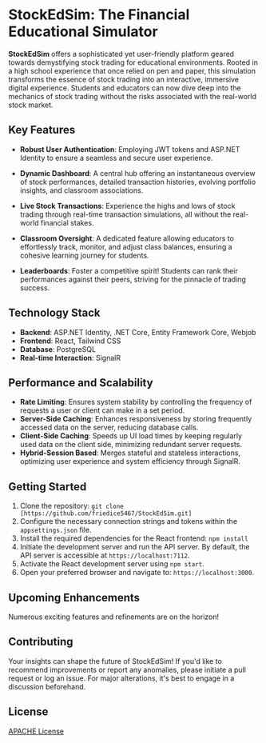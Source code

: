 # StockEdSim: The Financial Educational Simulator

**StockEdSim** offers a sophisticated yet user-friendly platform geared towards demystifying stock trading for educational environments. Rooted in a high school experience that once relied on pen and paper, this simulation transforms the essence of stock trading into an interactive, immersive digital experience. Students and educators can now dive deep into the mechanics of stock trading without the risks associated with the real-world stock market.

## **Key Features**

- **Robust User Authentication**: Employing JWT tokens and ASP.NET Identity to ensure a seamless and secure user experience.
  
- **Dynamic Dashboard**: A central hub offering an instantaneous overview of stock performances, detailed transaction histories, evolving portfolio insights, and classroom associations.
  
- **Live Stock Transactions**: Experience the highs and lows of stock trading through real-time transaction simulations, all without the real-world financial stakes.
  
- **Classroom Oversight**: A dedicated feature allowing educators to effortlessly track, monitor, and adjust class balances, ensuring a cohesive learning journey for students.
  
- **Leaderboards**: Foster a competitive spirit! Students can rank their performances against their peers, striving for the pinnacle of trading success.

## **Technology Stack**

- **Backend**: ASP.NET Identity, .NET Core, Entity Framework Core, Webjob
- **Frontend**: React, Tailwind CSS
- **Database**: PostgreSQL
- **Real-time Interaction**: SignalR

## **Performance and Scalability**

- **Rate Limiting**: Ensures system stability by controlling the frequency of requests a user or client can make in a set period.
- **Server-Side Caching**: Enhances responsiveness by storing frequently accessed data on the server, reducing database calls.
- **Client-Side Caching**: Speeds up UI load times by keeping regularly used data on the client side, minimizing redundant server requests.
- **Hybrid-Session Based**: Merges stateful and stateless interactions, optimizing user experience and system efficiency through SignalR.

## **Getting Started**

1. Clone the repository: `git clone [https://github.com/friedice5467/StockEdSim.git]`
2. Configure the necessary connection strings and tokens within the `appsettings.json` file.
3. Install the required dependencies for the React frontend: `npm install`
4. Initiate the development server and run the API server. By default, the API server is accessible at `https://localhost:7112`.
5. Activate the React development server using `npm start`.
6. Open your preferred browser and navigate to: `https://localhost:3000`.

## **Upcoming Enhancements**

Numerous exciting features and refinements are on the horizon!

## **Contributing**

Your insights can shape the future of StockEdSim! If you'd like to recommend improvements or report any anomalies, please initiate a pull request or log an issue. For major alterations, it's best to engage in a discussion beforehand.

## **License**

[APACHE License](https://github.com/friedice5467/StockEdSim/blob/master/LICENSE.txt)
